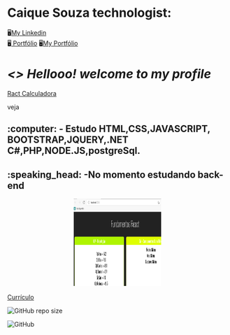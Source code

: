 
<strong><h1>Caique Souza technologist:</h1></strong> 
:desktop_computer:[My Linkedin]( https://www.linkedin.com/in/caique-s-a1941811b/ )    
:desktop_computer:[ Portfólio](https://caique215.github.io/caique/)
:desktop_computer:[My Portfólio](https://caique215.github.io/caique-meu-projeto/)
<h1><i> <> Hellooo! welcome to my profile </i> </h1>	
  
[Ract Calculadora]( https://drive.google.com/file/d/1RfKZDjkmsNHeJLKItL4apx7SoYWYEy4j/view?usp=sharing ) <p>veja</p>
  
  
<h2>:computer: - Estudo HTML,CSS,JAVASCRIPT, BOOTSTRAP,JQUERY,.NET C#,PHP,NODE.JS,postgreSql.</h2>
  <h2>:speaking_head: -No momento estudando back-end</h2>
  <p align="center">
      <img src="https://github.com/Caique215/Caique215/blob/main/react.png " width="200px" height="200px" title="Back end"> </p>
  
  [Currículo](https://drive.google.com/file/d/1vj06EME5D08kwWX7aYbhNMavH1feq3E8/view?usp=sharing)
  
![GitHub repo size](https://img.shields.io/github/repo-size/Caique215/Caique215)
  
  
![GitHub](https://img.shields.io/github/license/Caique215/Caique215) 
